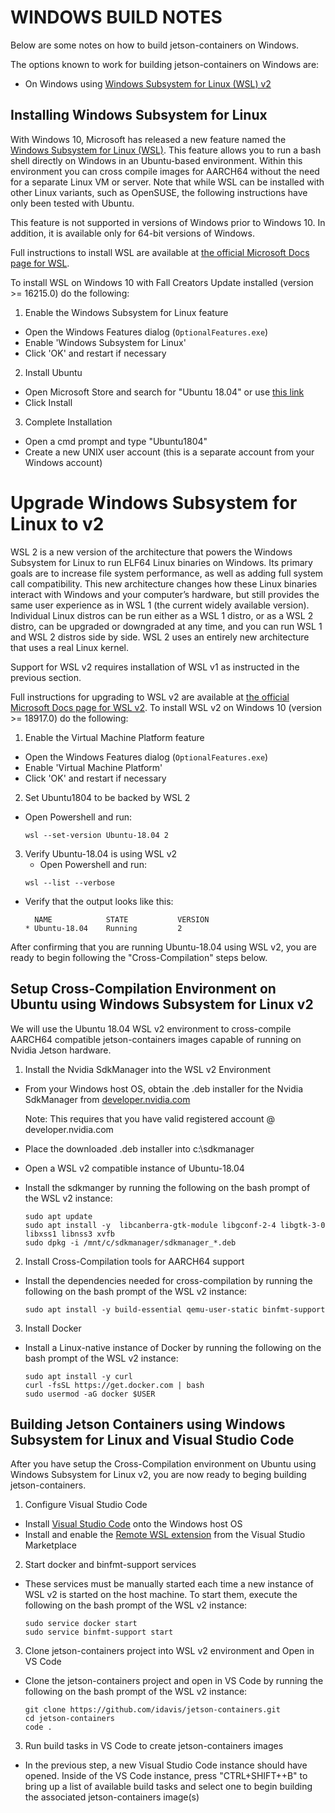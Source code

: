# WINDOWS BUILD NOTES

Below are some notes on how to build jetson-containers on Windows.

The options known to work for building jetson-containers on Windows are:

* On Windows using [Windows
Subsystem for Linux (WSL) v2](https://docs.microsoft.com/en-us/windows/wsl/wsl2-about?WT.mc_id=github-jetsoncontainers-pdecarlo)

## Installing Windows Subsystem for Linux

With Windows 10, Microsoft has released a new feature named the [Windows Subsystem for Linux (WSL)](https://docs.microsoft.com/en-us/windows/wsl/about?WT.mc_id=github-jetsoncontainers-pdecarlo). This feature allows you to run a bash shell directly on Windows in an Ubuntu-based environment. Within this environment you can cross compile images for AARCH64 without the need for a separate Linux VM or server. Note that while WSL can be installed with other Linux variants, such as OpenSUSE, the following instructions have only been tested with Ubuntu.

This feature is not supported in versions of Windows prior to Windows 10. In addition, it is available only for 64-bit versions of
Windows.

Full instructions to install WSL are available at [the official Microsoft Docs page for WSL](https://msdn.microsoft.com/en-us/commandline/wsl/install_guide?WT.mc_id=github-jetsoncontainers-pdecarlo).

To install WSL on Windows 10 with Fall Creators Update installed (version >= 16215.0) do the following:

1. Enable the Windows Subsystem for Linux feature
  * Open the Windows Features dialog (`OptionalFeatures.exe`)
  * Enable 'Windows Subsystem for Linux'
  * Click 'OK' and restart if necessary
2. Install Ubuntu
  * Open Microsoft Store and search for "Ubuntu 18.04" or use [this link](https://www.microsoft.com/store/productId/9N9TNGVNDL3Q)
  * Click Install
3. Complete Installation
  * Open a cmd prompt and type "Ubuntu1804"
  * Create a new UNIX user account (this is a separate account from your Windows account)

# Upgrade Windows Subsystem for Linux to v2

WSL 2 is a new version of the architecture that powers the Windows Subsystem for Linux to run ELF64 Linux binaries on Windows. Its primary goals are to increase file system performance, as well as adding full system call compatibility. This new architecture changes how these Linux binaries interact with Windows and your computer’s hardware, but still provides the same user experience as in WSL 1 (the current widely available version). Individual Linux distros can be run either as a WSL 1 distro, or as a WSL 2 distro, can be upgraded or downgraded at any time, and you can run WSL 1 and WSL 2 distros side by side. WSL 2 uses an entirely new architecture that uses a real Linux kernel.

Support for WSL v2 requires installation of WSL v1 as instructed in the previous section.

Full instructions for upgrading to WSL v2 are available at [the official Microsoft Docs page for WSL v2](https://docs.microsoft.com/en-us/windows/wsl/wsl2-install?WT.mc_id=github-jetsoncontainers-pdecarlo).
To install WSL v2 on Windows 10 (version >= 18917.0) do the following:

1. Enable the Virtual Machine Platform feature
  * Open the Windows Features dialog (`OptionalFeatures.exe`)
  * Enable 'Virtual Machine Platform'
  * Click 'OK' and restart if necessary
2. Set Ubuntu1804 to be backed by WSL 2
  * Open Powershell and run:
    ``` 
    wsl --set-version Ubuntu-18.04 2
    ```
3. Verify Ubuntu-18.04 is using WSL v2
    * Open Powershell and run:
    ``` 
    wsl --list --verbose
    ```
  * Verify that the output looks like this:
    ```
      NAME            STATE           VERSION
    * Ubuntu-18.04    Running         2
    ```

After confirming that you are running Ubuntu-18.04 using WSL v2, you are ready to begin following the "Cross-Compilation" steps below.


## Setup Cross-Compilation Environment on Ubuntu using Windows Subsystem for Linux v2

We will use the Ubuntu 18.04 WSL v2 environment to cross-compile AARCH64 compatible jetson-containers images capable of running on Nvidia Jetson hardware.

1. Install the Nvidia SdkManager into the WSL v2 Environment
  * From your Windows host OS, obtain the .deb installer for the Nvidia SdkManager from [developer.nvidia.com](https://developer.nvidia.com/nvidia-sdk-manager)

    Note: This requires that you have valid registered account @ developer.nvidia.com

  * Place the downloaded .deb installer into c:\sdkmanager

  * Open a WSL v2 compatible instance of Ubuntu-18.04 

  * Install the sdkmanger by running the following on the bash prompt of the WSL v2 instance:

    ```
    sudo apt update
    sudo apt install -y  libcanberra-gtk-module libgconf-2-4 libgtk-3-0 libxss1 libnss3 xvfb  
    sudo dpkg -i /mnt/c/sdkmanager/sdkmanager_*.deb
    ```

2. Install Cross-Compilation tools for AARCH64 support

  * Install the dependencies needed for cross-compilation by running the following on the bash prompt of the WSL v2 instance:

    ```
    sudo apt install -y build-essential qemu-user-static binfmt-support

    ```

3. Install Docker

  * Install a Linux-native instance of Docker by running the following on the bash prompt of the WSL v2 instance:

    ```
    sudo apt install -y curl
    curl -fsSL https://get.docker.com | bash
    sudo usermod -aG docker $USER
    ```

## Building Jetson Containers using Windows Subsystem for Linux and Visual Studio Code

After you have setup the Cross-Compilation environment on Ubuntu using Windows Subsystem for Linux v2, you are now ready to beging building jetson-containers.

1. Configure Visual Studio Code

  * Install [Visual Studio Code](https://code.visualstudio.com/Download?WT.mc_id=github-jetsoncontainers-pdecarlo) onto the Windows host OS
  * Install and enable the [Remote WSL extension](https://marketplace.visualstudio.com/items?itemName=ms-vscode-remote.remote-wsl) from the Visual Studio Marketplace

2. Start docker and binfmt-support services
* These services must be manually started each time a new instance of WSL v2 is started on the host machine.  To start them, execute the following on the bash prompt of the WSL v2 instance:

  ```
  sudo service docker start
  sudo service binfmt-support start
  ```

3. Clone jetson-containers project into WSL v2 environment and Open in VS Code

* Clone the jetson-containers project and open in VS Code by running the following on the bash prompt of the WSL v2 instance:

  ```
  git clone https://github.com/idavis/jetson-containers.git
  cd jetson-containers
  code .
  ```

3. Run build tasks in VS Code to create jetson-containers images

  * In the previous step, a new Visual Studio Code instance should have opened.  Inside of the VS Code instance, press "CTRL+SHIFT++B" to bring up a list of available build tasks and select one to begin building the associated jetson-containers image(s)

